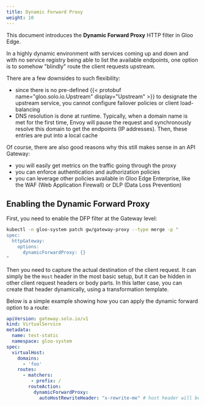 ```yaml
---
title: Dynamic Forward Proxy
weight: 10
---
```


This document introduces the **Dynamic Forward Proxy** HTTP filter in Gloo Edge.

In a highly dynamic environment with services coming up and down and with no service registry being able to list the available endpoints, one option is to somehow "blindly" route the client requests upstream. 

There are a few downsides to such flexibility:
- since there is no pre-defined {{< protobuf name="gloo.solo.io.Upstream" display="Upstream" >}} to designate the upstream service, you cannot configure failover policies or client load-balancing
- DNS resolution is done at runtime. Typically, when a domain name is met for the first time, Envoy will pause the request and synchronously resolve this domain to get the endpoints (IP addresses). Then, these entries are put into a local cache

Of course, there are also good reasons why this still makes sense in an API Gateway:
- you will easily get metrics on the traffic going through the proxy
- you can enforce authentication and authorization policies
- you can leverage other policies available in Gloo Edge Enterprise, like the WAF (Web Application Firewall) or DLP (Data Loss Prevention)

## Enabling the Dynamic Forward Proxy

First, you need to enable the DFP filter at the Gateway level:

```bash
kubectl -n gloo-system patch gw/gateway-proxy --type merge -p "
spec:
  httpGateway:
    options:
      dynamicForwardProxy: {}
"
```

Then you need to capture the actual destination of the client request. It can simply be the `Host` header in the most basic setup, but it can be hidden in other client request headers or body parts. In this latter case, you can create that header dynamically, using a transformation template.

Below is a simple example showing how you can apply the dynamic forward option to a route:

```yaml
apiVersion: gateway.solo.io/v1
kind: VirtualService
metadata:
  name: test-static
  namespace: gloo-system
spec:
  virtualHost:
    domains:
      - 'foo'
    routes:
      - matchers:
         - prefix: /
        routeAction:
          dynamicForwardProxy:
            autoHostRewriteHeader: "x-rewrite-me" # host header will be rewritten to the value of this header
```




